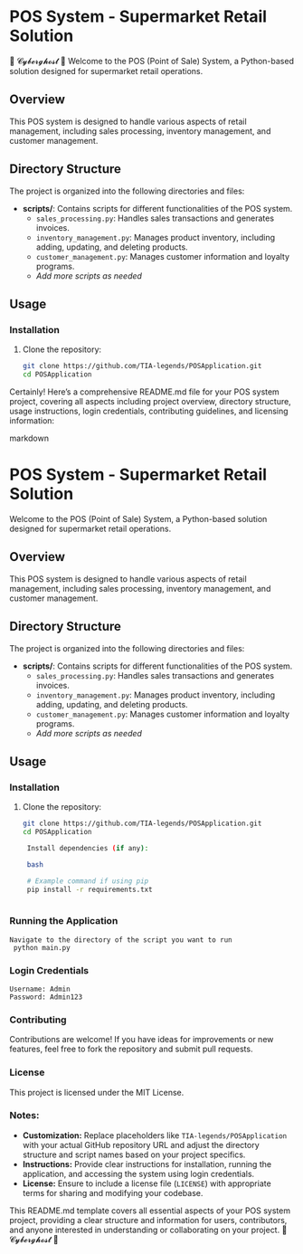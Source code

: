 # POS System - Supermarket Retail Solution
  👻 𝓒𝔂𝓫𝓮𝓻𝓰𝓱𝓸𝓼𝓽 👻
Welcome to the POS (Point of Sale) System, a Python-based solution designed for supermarket retail operations.

## Overview

This POS system is designed to handle various aspects of retail management, including sales processing, inventory management, and customer management.

## Directory Structure

The project is organized into the following directories and files:

- **scripts/**: Contains scripts for different functionalities of the POS system.
  - `sales_processing.py`: Handles sales transactions and generates invoices.
  - `inventory_management.py`: Manages product inventory, including adding, updating, and deleting products.
  - `customer_management.py`: Manages customer information and loyalty programs.
  - *Add more scripts as needed*

## Usage

### Installation

1. Clone the repository:

   ```bash
   git clone https://github.com/TIA-legends/POSApplication.git
   cd POSApplication
Certainly! Here’s a comprehensive README.md file for your POS system project, covering all aspects including project overview, directory structure, usage instructions, login credentials, contributing guidelines, and licensing information:

markdown

# POS System - Supermarket Retail Solution

Welcome to the POS (Point of Sale) System, a Python-based solution designed for supermarket retail operations.

## Overview

This POS system is designed to handle various aspects of retail management, including sales processing, inventory management, and customer management.

## Directory Structure

The project is organized into the following directories and files:

- **scripts/**: Contains scripts for different functionalities of the POS system.
  - `sales_processing.py`: Handles sales transactions and generates invoices.
  - `inventory_management.py`: Manages product inventory, including adding, updating, and deleting products.
  - `customer_management.py`: Manages customer information and loyalty programs.
  - *Add more scripts as needed*

## Usage

### Installation

1. Clone the repository:

   ```bash
   git clone https://github.com/TIA-legends/POSApplication.git
   cd POSApplication

    Install dependencies (if any):

    bash

    # Example command if using pip
    pip install -r requirements.txt
 
  ### Running the Application

    Navigate to the directory of the script you want to run
     python main.py
     
  ### Login Credentials
    Username: Admin
    Password: Admin123
    
 ### Contributing
Contributions are welcome! If you have ideas for improvements or new features, feel free to fork the repository and submit pull requests.

### License
This project is licensed under the MIT License.

### Notes:

- **Customization:** Replace placeholders like `TIA-legends/POSApplication` with your actual GitHub repository URL and adjust the directory structure and script names based on your project specifics.
- **Instructions:** Provide clear instructions for installation, running the application, and accessing the system using login credentials.
- **License:** Ensure to include a license file (`LICENSE`) with appropriate terms for sharing and modifying your codebase.

This README.md template covers all essential aspects of your POS system project, providing a clear structure and information for users, contributors, and anyone interested in understanding or collaborating on your project.
👻 𝓒𝔂𝓫𝓮𝓻𝓰𝓱𝓸𝓼𝓽 👻
